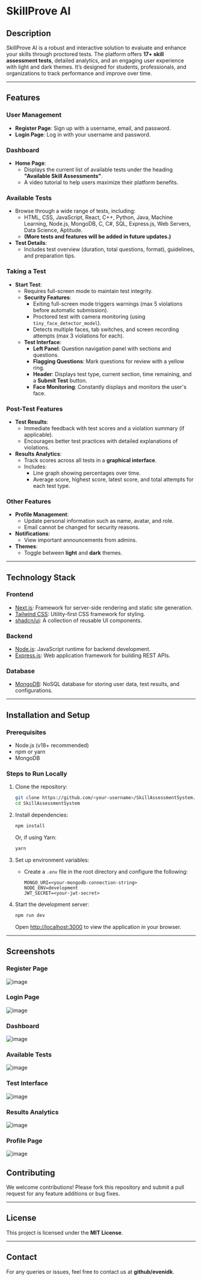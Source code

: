 # SkillProve AI

## Description  

SkillProve AI is a robust and interactive solution to evaluate and enhance your skills through proctored tests. The platform offers **17+ skill assessment tests**, detailed analytics, and an engaging user experience with light and dark themes. It’s designed for students, professionals, and organizations to track performance and improve over time.  

---

## Features  

### **User Management**  
- **Register Page**: Sign up with a username, email, and password.  
- **Login Page**: Log in with your username and password.  

### **Dashboard**  
- **Home Page**:  
  - Displays the current list of available tests under the heading **"Available Skill Assessments"**.  
  - A video tutorial to help users maximize their platform benefits.  

### **Available Tests**  
- Browse through a wide range of tests, including:  
  - HTML, CSS, JavaScript, React, C++, Python, Java, Machine Learning, Node.js, MongoDB, C, C#, SQL, Express.js, Web Servers, Data Science, Aptitude.  
  - **(More tests and features will be added in future updates.)**  
- **Test Details**:  
  - Includes test overview (duration, total questions, format), guidelines, and preparation tips.  

### **Taking a Test**  
- **Start Test**:  
  - Requires full-screen mode to maintain test integrity.  
  - **Security Features**:  
    - Exiting full-screen mode triggers warnings (max 5 violations before automatic submission).  
    - Proctored test with camera monitoring (using `tiny_face_detector_model`).  
    - Detects multiple faces, tab switches, and screen recording attempts (max 3 violations for each).  
  - **Test Interface**:  
    - **Left Panel**: Question navigation panel with sections and questions.  
    - **Flagging Questions**: Mark questions for review with a yellow ring.  
    - **Header**: Displays test type, current section, time remaining, and a **Submit Test** button.  
    - **Face Monitoring**: Constantly displays and monitors the user's face.  

### **Post-Test Features**  
- **Test Results**:  
  - Immediate feedback with test scores and a violation summary (if applicable).  
  - Encourages better test practices with detailed explanations of violations.  
- **Results Analytics**:  
  - Track scores across all tests in a **graphical interface**.  
  - Includes:  
    - Line graph showing percentages over time.  
    - Average score, highest score, latest score, and total attempts for each test type.  

### **Other Features**  
- **Profile Management**:  
  - Update personal information such as name, avatar, and role.  
  - Email cannot be changed for security reasons.  
- **Notifications**:  
  - View important announcements from admins.  
- **Themes**:  
  - Toggle between **light** and **dark** themes.  

---

## Technology Stack  

### **Frontend**  
- [Next.js](https://nextjs.org/): Framework for server-side rendering and static site generation.  
- [Tailwind CSS](https://tailwindcss.com/): Utility-first CSS framework for styling.  
- [shadcn/ui](https://shadcn.dev/): A collection of reusable UI components.  

### **Backend**  
- [Node.js](https://nodejs.org/): JavaScript runtime for backend development.  
- [Express.js](https://expressjs.com/): Web application framework for building REST APIs.  

### **Database**  
- [MongoDB](https://www.mongodb.com/): NoSQL database for storing user data, test results, and configurations.  

---

## Installation and Setup  

### **Prerequisites**  
- Node.js (v18+ recommended)  
- npm or yarn  
- MongoDB  

### **Steps to Run Locally**  

1. Clone the repository:  

   ```bash  
   git clone https://github.com/<your-username>/SkillAssessmentSystem.git  
   cd SkillAssessmentSystem 
   ```  

2. Install dependencies:  

   ```bash  
   npm install  
   ```  

   Or, if using Yarn:  

   ```bash  
   yarn  
   ```  

3. Set up environment variables:  
   - Create a `.env` file in the root directory and configure the following:  

     ```env  
     MONGO_URI=<your-mongodb-connection-string>  
     NODE_ENV=development  
     JWT_SECRET=<your-jwt-secret>  
     ```  

4. Start the development server:  

   ```bash  
   npm run dev  
   ```  

   Open [http://localhost:3000](http://localhost:3000) to view the application in your browser.  

---

## Screenshots  

### **Register Page**
![image](https://github.com/user-attachments/assets/2b7fd930-e7f3-4822-aa25-8e1290c03bdd)

### **Login Page**
![image](https://github.com/user-attachments/assets/f75b5b61-4656-43f9-b1ba-c36055a4e1a8)

### **Dashboard**  
![image](https://github.com/user-attachments/assets/b1525e5f-b1f0-4d83-8863-6ef5673ee5d0)

### **Available Tests**  
![image](https://github.com/user-attachments/assets/f24e16c5-542f-4084-8478-1e669b1d82bf)

### **Test Interface**  
![image](https://github.com/user-attachments/assets/ed4b578f-42f4-4e3a-871f-d0bcf65f268e)

### **Results Analytics**  
![image](https://github.com/user-attachments/assets/c5613341-da7d-44ed-8271-30e53628b0b5)

### **Profile Page**
![image](https://github.com/user-attachments/assets/b6382a9e-9888-475b-8f1e-5ff2e864ab4f)

## Contributing  

We welcome contributions! Please fork this repository and submit a pull request for any feature additions or bug fixes.  

---

## License  

This project is licensed under the **MIT License**.  

---

## Contact  

For any queries or issues, feel free to contact us at **github/evenidk**.  
